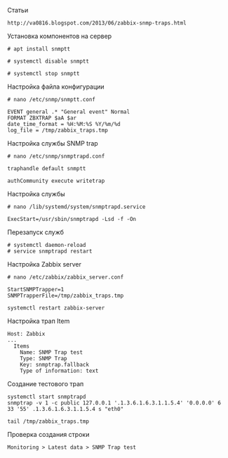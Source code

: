 Статьи
```
http://va0816.blogspot.com/2013/06/zabbix-snmp-traps.html
```


Установка компонентов на сервер 

```
# apt install snmptt

# systemctl disable snmptt

# systemctl stop snmptt
```
Настройка файла конфигурации

```
# nano /etc/snmp/snmptt.conf
```
```
EVENT general .* "General event" Normal
FORMAT ZBXTRAP $aA $ar
date_time_format = %H:%M:%S %Y/%m/%d
log_file = /tmp/zabbix_traps.tmp
```
Настройка службы SNMP trap
```
# nano /etc/snmp/snmptrapd.conf
```
```
traphandle default snmptt

authCommunity execute writetrap
```
Настройка службы
```
# nano /lib/systemd/system/snmptrapd.service
```
```
ExecStart=/usr/sbin/snmptrapd -Lsd -f -On
```
Перезапуск служб
```
# systemctl daemon-reload
# service snmptrapd restart
```
Настройка Zabbix server
```
# nano /etc/zabbix/zabbix_server.conf
```
```
StartSNMPTrapper=1
SNMPTrapperFile=/tmp/zabbix_traps.tmp
```
```
systemctl restart zabbix-server
```
Настройка трап Item
```
Host: Zabbix
...
  Items
    Name: SNMP Trap test
    Type: SNMP Trap
    Key: snmptrap.fallback
    Type of information: text
```
Создание тестового трап
```
systemctl start snmptrapd
snmptrap -v 1 -c public 127.0.0.1 '.1.3.6.1.6.3.1.1.5.4' '0.0.0.0' 6 33 '55' .1.3.6.1.6.3.1.1.5.4 s "eth0"
```
```
tail /tmp/zabbix_traps.tmp
```

Проверка создания строки
```
Monitoring > Latest data > SNMP Trap test
```
